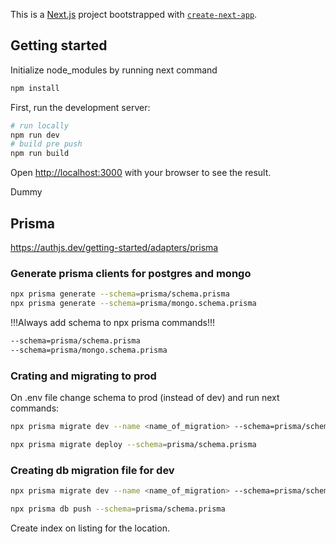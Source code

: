 This is a [Next.js](https://nextjs.org) project bootstrapped with [`create-next-app`](https://nextjs.org/docs/app/api-reference/cli/create-next-app).

## Getting started

Initialize node_modules by running next command

```bash
npm install
```

First, run the development server:

```bash
# run locally
npm run dev
# build pre push
npm run build
```

Open [http://localhost:3000](http://localhost:3000) with your browser to see the result.

Dummy

## Prisma

https://authjs.dev/getting-started/adapters/prisma

### Generate prisma clients for postgres and mongo

```bash
npx prisma generate --schema=prisma/schema.prisma
npx prisma generate --schema=prisma/mongo.schema.prisma
```

!!!Always add schema to npx prisma commands!!!

```bash
--schema=prisma/schema.prisma
--schema=prisma/mongo.schema.prisma
```

### Crating and migrating to prod

On .env file change schema to prod (instead of dev) and run next commands:

```bash
npx prisma migrate dev --name <name_of_migration> --schema=prisma/schema.prisma
```

```bash
npx prisma migrate deploy --schema=prisma/schema.prisma
```

### Creating db migration file for dev

```bash
npx prisma migrate dev --name <name_of_migration> --schema=prisma/schema.prisma
```

```bash
npx prisma db push --schema=prisma/schema.prisma
```

Create index on listing for the location.
